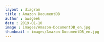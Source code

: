 ```yaml
---
layout : diagram
title : Amazon DocumentDB
author : awsgeek
date : 2019-01-10
image : images/Amazon-DocumentDB_en.jpg
thumbnail : images/Amazon-DocumentDB_en.jpg
---
```

